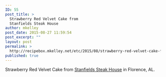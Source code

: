 ```yaml
---
ID: 55
post_title: >
  Strawberry Red Velvet Cake from
  Stanfields Steak House
author: mkelley
post_date: 2015-08-27 11:59:54
post_excerpt: ""
layout: post
permalink: >
  http://recipebox.mkelley.net/etc/2015/08/strawberry-red-velvet-cake-from-stanfields-steak-house/
published: true
---
```

<p data-reactid=".0.1.0.0.0.2.1.0.0"><span data-reactid=".0.1.0.0.0.2.1.0.0.1"><span data-reactid=".0.1.0.0.0.2.1.0.0.1.$text0:0:$end:0">Strawberry Red Velvet Cake from <a href="http://www.stanfieldssteakhouse.com/" target="_blank">Stanfields Steak House</a> in Florence, AL.</span></span></p>